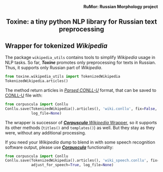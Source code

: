 <div align="right"><strong>RuMor: Russian Morphology project</strong></div>
<h2 align="center">Toxine: a tiny python NLP library for Russian text preprocessing</h2>

## Wrapper for tokenized *Wikipedia*

The package `wikipedia_utils` contains tools to simplify *Wikipedia* usage in
NLP tasks. So far, ***Toxine*** promotes only preprocessing for texts in
Russian. Thus, it supports only Russian part of *Wikipedia*.

```python
from toxine.wikipedia_utils import TokenizedWikipedia
TokenizedWikipedia.articles()
```
The method return articles in
[*Parsed CONLL-U*](https://github.com/fostroll/corpuscula/blob/master/doc/README_PARSED_CONLLU.md)
format, that can be saved to
[CONLL-U](https://universaldependencies.org/format.html) file with:
```python
from corpuscula import Conllu
Conllu.save(TokenizedWikipedia().articles(), 'wiki.conllu', fix=False,
            log_file=None)
```

The wrapper is successor of
[***Corpuscula*** *Wikipedia* Wrapper](https://github.com/fostroll/corpuscula/blob/master/doc/README_WIKIPEDIA.md),
so it supports its other methods (`titles()` and `templates()`) as well. But
they stay as they were, without any additional processing.

If you need your *Wikipedia* dump to blend in with some speech recognition
software output, please use 
[***Corpuscula***](https://github.com/fostroll/corpuscula) functionality:
```python
from corpuscula import Conllu
Conllu.save(TokenizedWikipedia().articles(), 'wiki_speech.conllu', fix=True,
            adjust_for_speech=True, log_file=None)
```
